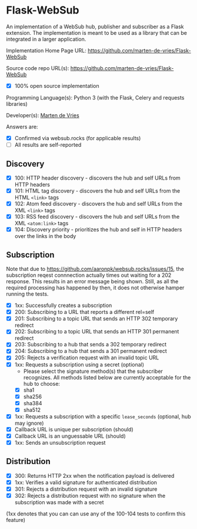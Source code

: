 # Flask-WebSub

An implementation of a WebSub hub, publisher and subscriber as a Flask
extension. The implementation is meant to be used as a library that can be
integrated in a larger application.

Implementation Home Page URL: https://github.com/marten-de-vries/Flask-WebSub

Source code repo URL(s): https://github.com/marten-de-vries/Flask-WebSub
* [x] 100% open source implementation

Programming Language(s): Python 3 (with the Flask, Celery and requests
libraries)

Developer(s): [Marten de Vries](https://ma.rtendevri.es)

Answers are:
* [x] Confirmed via websub.rocks (for applicable results)
* [ ] All results are self-reported

## Discovery

* [x] 100: HTTP header discovery - discovers the hub and self URLs from HTTP headers
* [x] 101: HTML tag discovery - discovers the hub and self URLs from the HTML `<link>` tags
* [x] 102: Atom feed discovery - discovers the hub and self URLs from the XML `<link>` tags
* [x] 103: RSS feed discovery - discovers the hub and self URLs from the XML `<atom:link>` tags
* [x] 104: Discovery priority - prioritizes the hub and self in HTTP headers over the links in the body

## Subscription

Note that due to https://github.com/aaronpk/websub.rocks/issues/15, the
subscription reqest connnection actually times out waiting for a 202 response.
This results in an error message being shown. Still, as all the required
processing has happened by then, it does not otherwise hamper running the
tests.

* [x] 1xx: Successfully creates a subscription
* [x] 200: Subscribing to a URL that reports a different rel=self
* [x] 201: Subscribing to a topic URL that sends an HTTP 302 temporary redirect
* [x] 202: Subscribing to a topic URL that sends an HTTP 301 permanent redirect
* [x] 203: Subscribing to a hub that sends a 302 temporary redirect
* [x] 204: Subscribing to a hub that sends a 301 permanent redirect
* [x] 205: Rejects a verification request with an invalid topic URL
* [x] 1xx: Requests a subscription using a secret (optional)
  * Please select the signature method(s) that the subscriber recognizes. All methods listed below are currently acceptable for the hub to choose:
  * [x] sha1
  * [x] sha256
  * [x] sha384
  * [x] sha512
* [x] 1xx: Requests a subscription with a specific `lease_seconds` (optional, hub may ignore)
* [x] Callback URL is unique per subscription (should)
* [x] Callback URL is an unguessable URL (should)
* [x] 1xx: Sends an unsubscription request

## Distribution

* [x] 300: Returns HTTP 2xx when the notification payload is delivered
* [x] 1xx: Verifies a valid signature for authenticated distribution
* [x] 301: Rejects a distribution request with an invalid signature
* [x] 302: Rejects a distribution request with no signature when the subscription was made with a secret

(1xx denotes that you can can use any of the 100-104 tests to confirm this feature)
